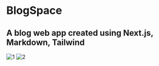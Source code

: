 # BlogSpace

## A blog web app created using Next.js, Markdown, Tailwind
![1](https://user-images.githubusercontent.com/62508572/128392189-b2f4a50e-5a6f-41df-9eac-32ce03a20529.png)
![2](https://user-images.githubusercontent.com/62508572/128392212-df4ac26d-6a09-41f2-8726-c328e23ba193.png)
